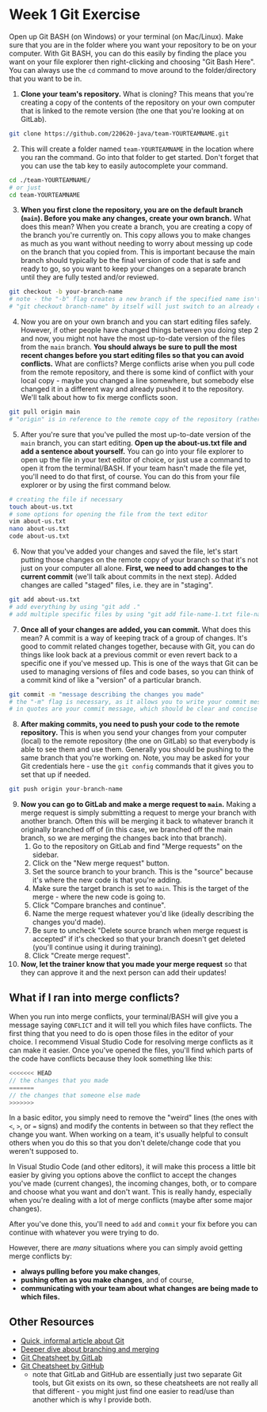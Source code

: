 # Week 1 Git Exercise

Open up Git BASH (on Windows) or your terminal (on Mac/Linux). Make sure that you are in the folder where you want your repository to be on your computer. With Git BASH, you can do this easily by finding the place you want on your file explorer then right-clicking and choosing "Git Bash Here". You can always use the `cd` command to move around to the folder/directory that you want to be in.

1. **Clone your team's repository.** What is cloning? This means that you're creating a copy of the contents of the repository on your own computer that is linked to the remote version (the one that you're looking at on GitLab).
``` sh
git clone https://github.com/220620-java/team-YOURTEAMNAME.git
```
2. This will create a folder named `team-YOURTEAMNAME` in the location where you ran the command. Go into that folder to get started. Don't forget that you can use the tab key to easily autocomplete your command.
``` sh
cd ./team-YOURTEAMNAME/
# or just
cd team-YOURTEAMNAME
```
3. **When you first clone the repository, you are on the default branch (`main`). Before you make any changes, create your own branch.** What does this mean? When you create a branch, you are creating a copy of the branch you're currently on. This copy allows you to make changes as much as you want without needing to worry about messing up code on the branch that you copied from. This is important because the main branch should typically be the final version of code that is safe and ready to go, so you want to keep your changes on a separate branch until they are fully tested and/or reviewed.
``` sh
git checkout -b your-branch-name
# note - the "-b" flag creates a new branch if the specified name isn't already a branch on this repository.
# "git checkout branch-name" by itself will just switch to an already existing branch.
```
4. Now you are on your own branch and you can start editing files safely. However, if other people have changed things between you doing step 2 and now, you might not have the most up-to-date version of the files from the `main` branch. **You should always be sure to pull the most recent changes before you start editing files so that you can avoid conflicts.** What are conflicts? Merge conflicts arise when you pull code from the remote repository, and there is some kind of conflict with your local copy - maybe you changed a line somewhere, but somebody else changed it in a different way and already pushed it to the repository. We'll talk about how to fix merge conflicts soon.
``` sh
git pull origin main
# "origin" is in reference to the remote copy of the repository (rather than your local copy).
```
5. After you're sure that you've pulled the most up-to-date version of the `main` branch, you can start editing. **Open up the about-us.txt file and add a sentence about yourself.** You can go into your file explorer to open up the file in your text editor of choice, or just use a command to open it from the terminal/BASH. If your team hasn't made the file yet, you'll need to do that first, of course. You can do this from your file explorer or by using the first command below.
``` sh
# creating the file if necessary
touch about-us.txt
# some options for opening the file from the text editor
vim about-us.txt
nano about-us.txt
code about-us.txt
```
6. Now that you've added your changes and saved the file, let's start putting those changes on the remote copy of your branch so that it's not just on your computer all alone. **First, we need to add changes to the current commit** (we'll talk about commits in the next step). Added changes are called "staged" files, i.e. they are in "staging".
``` sh
git add about-us.txt
# add everything by using "git add ."
# add multiple specific files by using "git add file-name-1.txt file-name-2.java" with spaces between file names.
```
7. **Once all of your changes are added, you can commit.** What does this mean? A commit is a way of keeping track of a group of changes. It's good to commit related changes together, because with Git, you can do things like look back at a previous commit or even revert back to a specific one if you've messed up. This is one of the ways that Git can be used to managing versions of files and code bases, so you can think of a commit kind of like a "version" of a particular branch.
``` sh
git commit -m "message describing the changes you made"
# the "-m" flag is necessary, as it allows you to write your commit message.
# in quotes are your commit message, which should be clear and concise so that others know what changes you made.
```
8. **After making commits, you need to push your code to the remote repository.** This is when you send your changes from your computer (local) to the remote repository (the one on GitLab) so that everybody is able to see them and use them. Generally you should be pushing to the same branch that you're working on. Note, you may be asked for your Git credentials here - use the `git config` commands that it gives you to set that up if needed.
``` sh
git push origin your-branch-name
```
9. **Now you can go to GitLab and make a merge request to `main`.** Making a merge request is simply submitting a request to merge your branch with another branch. Often this will be merging it back to whatever branch it originally branched off of (in this case, we branched off the main branch, so we are merging the changes back into that branch).
    1. Go to the repository on GitLab and find "Merge requests" on the sidebar.
    2. Click on the "New merge request" button.
    3. Set the source branch to your branch. This is the "source" because it's where the new code is that you're adding.
    4. Make sure the target branch is set to `main`. This is the target of the merge - where the new code is going to.
    5. Click "Compare branches and continue".
    6. Name the merge request whatever you'd like (ideally describing the changes you'd made).
    7. Be sure to uncheck "Delete source branch when merge request is accepted" if it's checked so that your branch doesn't get deleted (you'll continue using it during training).
    8. Click "Create merge request".
10. **Now, let the trainer know that you made your merge request** so that they can approve it and the next person can add their updates!

## What if I ran into merge conflicts?

When you run into merge conflicts, your terminal/BASH will give you a message saying `CONFLICT` and it will tell you which files have conflicts. The first thing that you need to do is open those files in the editor of your choice. I recommend Visual Studio Code for resolving merge conflicts as it can make it easier. Once you've opened the files, you'll find which parts of the code have conflicts because they look something like this:
```Java
<<<<<<< HEAD
// the changes that you made
=======
// the changes that someone else made
>>>>>>>
```
In a basic editor, you simply need to remove the "weird" lines (the ones with `<`, `>`, or `=` signs) and modify the contents in between so that they reflect the change you want. When working on a team, it's usually helpful to consult others when you do this so that you don't delete/change code that you weren't supposed to.

In Visual Studio Code (and other editors), it will make this process a little bit easier by giving you options above the conflict to accept the changes you've made (current changes), the incoming changes, both, or to compare and choose what you want and don't want. This is really handy, especially when you're dealing with a lot of merge conflicts (maybe after some major changes).

After you've done this, you'll need to `add` and `commit` your fix before you can continue with whatever you were trying to do.

However, there are *many* situations where you can simply avoid getting merge conflicts by:
- **always pulling before you make changes**, 
- **pushing often as you make changes**, and of course, 
- **communicating with your team about what changes are being made to which files.**

## Other Resources

- [Quick, informal article about Git](https://www.freecodecamp.org/news/learn-the-basics-of-git-in-under-10-minutes-da548267cc91/)
- [Deeper dive about branching and merging](https://git-scm.com/book/en/v2/Git-Branching-Basic-Branching-and-Merging)
- [Git Cheatsheet by GitLab](https://about.gitlab.com/images/press/git-cheat-sheet.pdf)
- [Git Cheatsheet by GitHub](https://education.github.com/git-cheat-sheet-education.pdf)
    - note that GitLab and GitHub are essentially just two separate Git tools, but Git exists on its own, so these cheatsheets are not really all that different - you might just find one easier to read/use than another which is why I provide both.